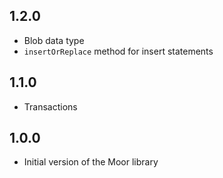 ## 1.2.0
- Blob data type
- `insertOrReplace` method for insert statements

## 1.1.0
- Transactions

## 1.0.0
- Initial version of the Moor library
